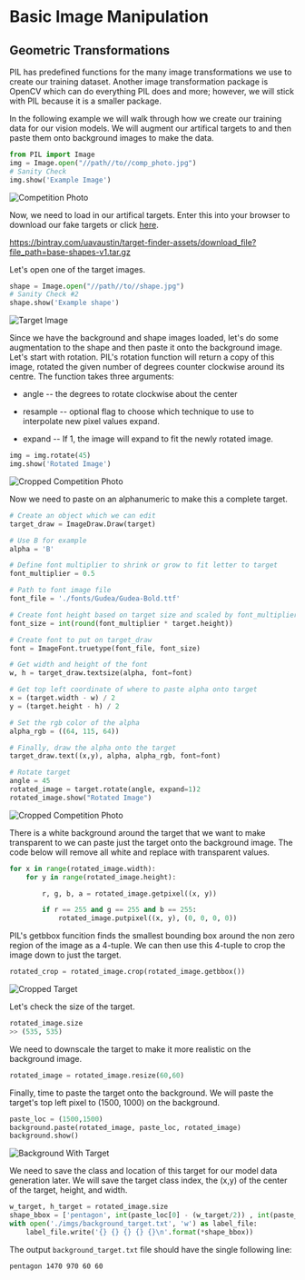 # Basic Image Manipulation

## Geometric Transformations  
PIL has predefined functions for the many image transformations we use to create our training dataset.
Another image transformation package is OpenCV which can do everything PIL does and more; however, we will stick with PIL because it is a smaller package.

In the following example we will walk through how we create our training data for our vision models. We will augment our artifical targets to and then paste them onto background images to make the data.

```python
from PIL import Image
img = Image.open("//path//to//comp_photo.jpg")
# Sanity Check
img.show('Example Image')
```

![Competition Photo](../img/background.jpg)

Now, we need to load in our artifical targets.
Enter this into your browser to download our fake targets or click [here](
https://bintray.com/uavaustin/target-finder-assets/download_file?file_path=base-shapes-v1.tar.gz).


https://bintray.com/uavaustin/target-finder-assets/download_file?file_path=base-shapes-v1.tar.gz


Let's open one of the target images.

```python
shape = Image.open("//path//to//shape.jpg")
# Sanity Check #2
shape.show('Example shape')
```
![Target Image](../img/base-shapes-v1/pentagon/pentagon-01.png)

Since we have the background and shape images loaded, let's do some augmentation to the shape and then paste it onto the background image.
Let's start with rotation. PIL's rotation function will return a copy of this image, rotated the given number of degrees counter clockwise around its centre. The function takes three arguments: 

 - angle --  the degrees to rotate clockwise about the center

 - resample --  optional flag to choose which technique to use to interpolate new pixel values expand.

 - expand -- If 1, the image will expand to fit the newly rotated image.

```python
img = img.rotate(45)
img.show('Rotated Image')
```

![Cropped Competition Photo](../img/ex_rotation.png)

Now we need to paste on an alphanumeric to make this a complete target.

```python
# Create an object which we can edit
target_draw = ImageDraw.Draw(target)

# Use B for example
alpha = 'B'

# Define font multiplier to shrink or grow to fit letter to target
font_multiplier = 0.5

# Path to font image file
font_file = './fonts/Gudea/Gudea-Bold.ttf'

# Create font height based on target size and scaled by font_multiplier
font_size = int(round(font_multiplier * target.height))

# Create font to put on target_draw
font = ImageFont.truetype(font_file, font_size)

# Get width and height of the font 
w, h = target_draw.textsize(alpha, font=font)

# Get top left coordinate of where to paste alpha onto target
x = (target.width - w) / 2
y = (target.height - h) / 2

# Set the rgb color of the alpha
alpha_rgb = ((64, 115, 64))

# Finally, draw the alpha onto the target
target_draw.text((x,y), alpha, alpha_rgb, font=font)

# Rotate target 
angle = 45
rotated_image = target.rotate(angle, expand=1)2
rotated_image.show("Rotated Image")

```
![Cropped Competition Photo](../img/pasted.png)

There is a white background around the target that we want to make transparent to we can paste just the target onto the background image. The code below will remove all white and replace with transparent values.

```python 
for x in range(rotated_image.width):
    for y in range(rotated_image.height):

        r, g, b, a = rotated_image.getpixel((x, y))

        if r == 255 and g == 255 and b == 255:
            rotated_image.putpixel((x, y), (0, 0, 0, 0))
```

PIL's getbbox funcition finds the smallest bounding box around the non zero region of the image as a 4-tuple. We can then use this 4-tuple to crop the image down to just the target. 

```python
rotated_crop = rotated_image.crop(rotated_image.getbbox()) 
```
![Cropped Target](../img/cropped.png)

Let's check the size of the target.
```python
rotated_image.size
>> (535, 535)
```
We need to downscale the target to make it more realistic on the background image.
```python 
rotated_image = rotated_image.resize(60,60)
```
Finally, time to paste the target onto the background. We will paste the target's top left pixel to (1500, 1000) on the background.
```python
paste_loc = (1500,1500)
background.paste(rotated_image, paste_loc, rotated_image)
background.show()
```
![Background With Target](../img/background_target.jpg)

We need to save the class and location of this target for our model data generation later. We will save the target class index, the (x,y) of the center of the target, height, and width. 

```python
w_target, h_target = rotated_image.size
shape_bbox = ['pentagon', int(paste_loc[0] - (w_target/2)) , int(paste_loc[1] - (h_target/2)), w_target, h_target]
with open('./imgs/background_target.txt', 'w') as label_file:
    label_file.write('{} {} {} {} {}\n'.format(*shape_bbox))
```

The output ```background_target.txt``` file should have the single following line:

```pentagon 1470 970 60 60```

